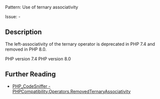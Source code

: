 Pattern: Use of ternary associativity

Issue: -

## Description

The left-associativity of the ternary operator is deprecated in PHP 7.4 and removed in PHP 8.0.

PHP version 7.4
PHP version 8.0

## Further Reading

* [PHP_CodeSniffer - PHPCompatibility.Operators.RemovedTernaryAssociativity](https://github.com/PHPCompatibility/PHPCompatibility/tree/develop/PHPCompatibility/Sniffs/Operators/RemovedTernaryAssociativitySniff.php)